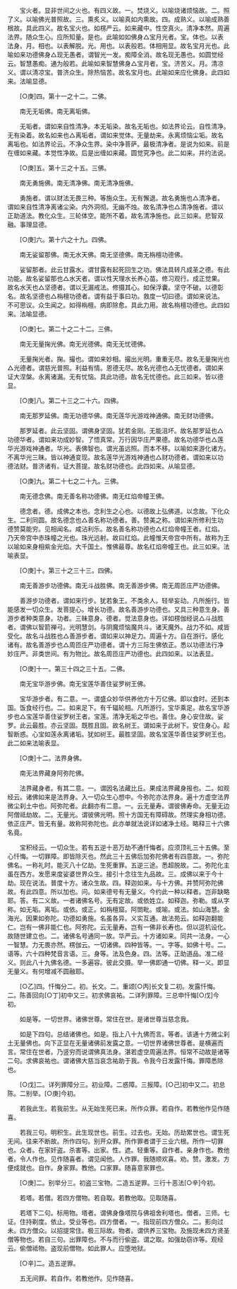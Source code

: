 <!-- { "loadSidebar": true } -->
　　宝火者。显非世间之火也。有四义故。一。焚烧义。以喻烧诸烦恼故。二。照了义。以喻佛光普照故。三。熏炙义。以喻真如内熏故。四。成熟义。以喻成熟善根故。具此四义。故名宝火也。如楞严云。如来藏中。性空真火。清净本然。周遍法界。随众生心。应所知量。是也。此喻如如佛身△宝月光者。宝。体也。以表法身。月。相也。以表解脱。光。用也。以表般若。体相用显。故名宝月光也。此喻如来功德佛身△现无愚者。谓智光一发。痴障全消。故名现无愚也。如圆觉经云。智慧愚痴。通为般若。此喻如来智慧佛身△宝月者。宝。济苦义。月。清凉义。谓以清凉宝。普济众生。除热恼苦。故名宝月也。此喻如来应化佛身。此四如来。法喻显德。

　　[○庚]四。第十一之十二。二佛。

　　南无无垢佛。南无离垢佛。

　　无垢者。谓如来自性清净。本无垢染。故名无垢也。如法界论云。自性清净。无有染着。故名如来也△离垢者。谓如来觉体。无量劫来。永离烦恼尘垢。故名离垢也。如法界论云。不净众生界。染中净菩萨。最极清净者。是说为如来。前是在缠如来藏。本觉性净故。后是出缠如来藏。圆觉究净也。此二如来。并约法说。

　　[○庚]五。第十三之十五。三佛。

　　南无勇施佛。南无清净佛。南无清净施佛。

　　勇施者。谓以财法无畏三种。等施众生。无有懈退。故名勇施也△清净者。谓如来自性清净离诸尘染。内外洞彻。无幽不烛。故名清净也△清净施者。谓以正助道法。教化众生。三轮体空。能所不着。故名清净施也。此三如来。悲智双融。事理显德。

　　[○庚]六。第十六之十九。四佛。

　　南无娑留那佛。南无水天佛。南无坚德佛。南无栴檀功德佛。

　　娑留那者。此云甘露水。谓甘露有起死回生之功。佛法具转凡成圣之德。有此功能。故名娑留那也△水天者。谓以性天理水长养心苗。修习观行。成正觉果。故名水天也△坚德者。谓以无漏戒法。修摄其心。如保浮囊。坚守不破。以德彰名。故名坚德也△栴檀功德者。谓有益于事曰功。救度一切曰德。谓如来说法。不可思议。众生闻之。如得栴檀。病即除愈。具此力用。故名栴檀功德也。此四如来。法喻显德。

　　[○庚]七。第二十之二十二。三佛。

　　南无无量掬光佛。南无光德佛。南无无忧德佛。

　　无量掬光者。掬。撮也。谓如来妙相。撮出光明。重重无尽。故名无量掬光也△光德者。谓慈光普照。利益有情。恩德无尽。故名光德也△无忧德者。谓如来证大涅槃。永离诸漏。无有忧恼。具此功德。故名无忧德也。此三如来。皆以德显。

　　[○庚]八。第二十三之二十六。四佛。

　　南无那罗延佛。南无功德华佛。南无莲华光游戏神通佛。南无财功德佛。

　　那罗延者。此云坚固。谓佛身坚固。犹若金刚。无能沮坏。故名那罗延也△功德华者。谓如来功成妙智。了悟真常。万行因华庄严果德。故名功德华也△莲华光游戏神通者。华光。表佛智也。谓光虽远照。而本不移。以喻如来游化诸方。不离华光三昧。皆以神通变现。故名莲华光游戏神通也△财功德者。谓如来以功德法财。普济诸有。证大菩提。故名财功德也。此四如来。从喻显德。

　　[○庚]九。第二十七之二十九。三佛。

　　南无德念佛。南无善名称功德佛。南无红焰帝幢王佛。

　　德念者。德。成佛之本也。念利生之心也。以德故上弘佛道。以念故。下化众生。二利同圆。故名德念也△善名称功德者。善。赞美之称。谓如来所修利生功德赞莫能穷。见相闻名。咸沾利乐。故名善名称功德也△红焰帝幢王者。红焰。乃天帝宫中赤珠幢之光也。珠光远射。故曰红焰。此幢惟天帝宫中所有。故称为王以喻如来身相紫金光焰。大千国土。惟佛最尊。故名红焰帝幢王也。此三如来。法喻表显。

　　[○庚]十。第三十之三十三。四佛。

　　南无善游步功德佛。南无斗战胜佛。南无善游步佛。南无周匝庄严功德佛。

　　善游步功德者。谓如来行步。犹若象王。不类余人。轻举妄动。凡所施行。皆能感发一切众生。发菩提心。增长功德。故名善游步功德也。又具三种意生身。善游步者种类意身。功者。三昧意身。德者。觉法意身也。详如楞伽经说△斗战胜者。谓佛以智箭禅弓。光明慧剑。与阴魔烦恼魔共斗。诸天魔外。战力不如。咸皆受化。故名斗战胜也△善游步者。谓如来以神足力。周遍十方。自在游行。感化诸有。故名善游步也△周匝庄严功德者。谓十方三际生佛依正。悉以功德法行净妙庄严。非类世间。有为物比。故名周匝庄严功德也。此四如来。以法表显。

　　[○庚]十一。第三十四之三十五。二佛。

　　南无宝华游步佛。南无宝莲华善住娑罗树王佛。

　　宝华游步者。有二意。一。谓盛众妙华供养他方十万亿佛。即以食时。还到本国。饭食经行也。二。如来足下。有千辐轮相。凡所游行。宝华乘足。故名宝华游步也△宝莲华善住娑罗树王者。宝莲。清净无垢之华也。善住。身心安住故。娑罗。此云最胜。亦云坚固。既胜且固。故名树王。谓如来于此树下。安住身心。起智断惑。心宝如莲永离诸垢。犹如树王。最胜坚固。故名宝莲华善住娑罗树王也。此二如来法喻表显。

　　[○庚]十二。法界身佛。

　　南无法界藏身阿弥陀佛。

　　法界藏身者。有其二意。一。谓因名法藏比丘。果成法界藏身报也。二。如观经云。诸佛如来是法界身。入一切众生心想中。今弥陀亦法界身。遍十方虚空法界微尘刹土中也。阿弥陀者。此翻亦有二意。一。云无量寿。谓彼佛寿命。无量无边阿僧祗劫故。二。无量光。谓彼佛光明。照十方国无有障碍故。然理实身相功德。依正庄严。皆无有量。故称阿弥陀也。此亦单就法说详如诸净土经。略释三十六佛名竟。

　　宝积经云。一切众生。若有五逆十恶万劫不通忏悔者。应须顶礼三十五佛。至心忏悔。一切罪障。即皆除灭也。然此三十五佛后加弥陀佛者有四意故。一。弥陀佛名。一称礼时。能灭八十亿劫。生死重罪。五逆三途。悉超脱故。二。弥陀化主虽在西方。发愿来度娑婆世界众生。接引十念往生九品故。三。成佛以来于今十劫。现在说法。普度十方。诸众生故。四。释迦如来。与十方佛。并赞阿弥陀佛故。有此四意。所以加也。问。如来德号有无量义。今约此一种以释者。岂非缺略耶。答。有二义故。一者诸佛名号。无有定故。或依姓立。如释迦。弥勒。或从字称。如无垢。离垢。或依。或正。如栴檀窟。阿閦毗。或喻。或法。如山海慧。金海光。因果如弥陀。功德如勇施。名虽各异。义实互通。故法苑云。如释迦翻能仁。岂有一佛非能仁也。阿弥陀。云无量寿。岂有一佛非长寿也。但以逗机设化。故随世建立也。二。诸佛名号通同一故。华严云。十方诸如来。同共一法身。一心一智慧。力无畏亦然。楞伽云。一切诸佛。四种皆等。一。字等。如佛十号。二。语等。六十四种梵音言语。三。身等。法及色身。四。法等。正助道品。准二经义。则此八十九佛名德。一多遍容。彼此交摄。举一佛即通一切佛。释一义。即显无量义。有何增减不圆融耶。

　　[○乙]四。忏悔分二。初。长文。二。重颂[○丙]长文复二初。发露忏悔。二。陈善回向[○丁]初中又三。初求佛哀祐。二详列罪障。三总申忏悔[○戊]今初。

　　如是等。一切世界。诸佛世尊。常住在世。是诸世尊当慈念我。

　　如是下四句。总结诸佛也。如是。指上八十九佛而言。等者。该通十方微尘刹土无量佛也。向下正显在无量诸佛前发露之意。一切世界诸佛世尊者。是横遍而言。常住在世者。乃竖穷而说谓佛真法身。湛若虚空周遍法界。恒常不动故是诸等二句。求佛哀祐也。谓诸佛大慈当哀念祐助于我。令我今日发露忏悔。罪障悉除也。

　　[○戊]二。详列罪障分三。初业障。二惑障。三报障。[○己]初中又二。初总陈。二别举。[○庚]今初。

　　若我此生。若我前生。从无始生死已来。所作众罪。若自作。若教他作见作随喜。

　　若我三句。明积生。此生现世也。前生。过去也。无始。历劫累世也。谓生死无间。往来不断故。所作四句。别开众罪。所作罪者谓于三业六根。所作一切罪也。众者。在家奸盗。杀害等。出家。性。遮。轻重等。自作者。亲身作也。教他者。令人作也。见作随喜者。谓见闻他。人作罪。我随顺欢喜。劝。赞。激发。方便成就也。自作。身家罪。教他。口家罪。随喜意家罪也。

　　[○庚]二。别举分三。初盗三宝物。二造五逆罪。三行十恶法[○辛]今初。

　　若塔。若僧。若四方僧物。若自取。若教他取。见取随喜。

　　若塔下二句。标用物。塔者。谓佛身像塔院与佛祖舍利塔也。僧者。三师。七证。住持剃度。依止。受业等也。四方僧者。一。指现前四方僧众。二。影向过未。四方僧众。以招提常住。极三际故。物者。谓供养三宝物。及施现未四方贤圣僧等物也。若自三句。出罪障也。不与而行偷盗。谓之取。如强劫窃诈等。观经云。偷僧祗物。盗现前僧物。如此罪人。应堕地狱。

　　[○辛]二。造五逆罪。

　　五无间罪。若自作。若教他作。见作随喜。

